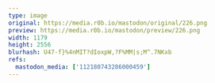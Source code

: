 ```yaml
---
type: image
original: https://media.r0b.io/mastodon/original/226.png
preview: https://media.r0b.io/mastodon/preview/226.png
width: 1179
height: 2556
blurhash: U47-f}%4nMIT?dIoxpW,?F%MM|s;M^.7NKxb
refs:
  mastodon_media: ['112180743286000459']
---
```



